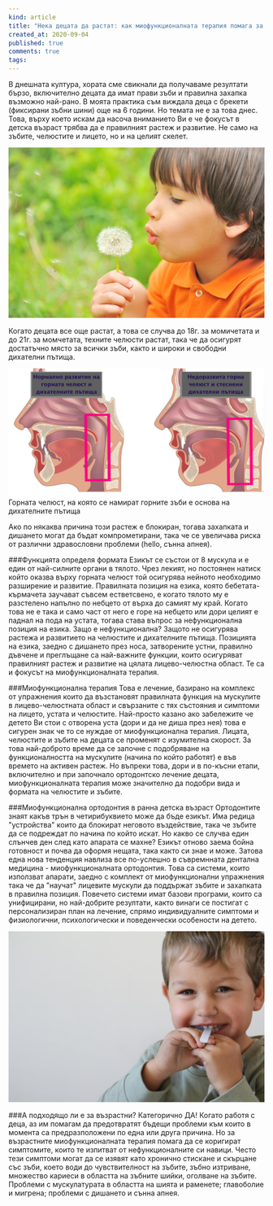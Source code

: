 ```yaml
---
kind: article
title: "Нека децата да растат: как миофункционалната терапия помага за правилното развитие на захапката и зъбите"
created_at: 2020-09-04
published: true
comments: true
tags:
--- 
```

В днешната култура, хората сме свикнали да получаваме резултати бързо, включително децата да имат прави зъби и правилна захапка възможно най-рано.
В моята практика съм виждала деца с брекети (фиксирани зъбни шини) още на 6 години. Но темата не е за това днес. Това, върху което искам да насоча вниманието Ви е че фокусът в детска възраст трябва да е правилният растеж и развитие. Не само на зъбите, челюстите и лицето, но и на целият скелет.

![миофункционална терапия](/images/posts/myofunctionaltherapy1.jpg)

Когато децата все още растат, а това се случва до 18г. за момичетата и до 21г. за момчетата, техните челюсти растат, така че да осигурят достатъчно място за всички зъби, както и широки и свободни дихателни пътища.

<!-- more -->

![горна челюст и дихателни пътища](/images/posts/maxillaandairways.jpg)
Горната челюст, на която се намират горните зъби е основа на дихателните пътища

Ако по някаква причина този растеж е блокиран, тогава захапката и дишането могат да бъдат компрометирани, така че се увеличава риска от различни здравословни проблеми (hello, сънна апнея).

###Функцията определя формата
Езикът се състои от 8 мускулa и e един от най-силните органи в тялото. Чрез лекият, но постоянен натиск който оказва върху горната челюст той осигурява нейното необходимо разширение и развитие. Правилната позиция на езика, която бебетата-кърмачета заучават съвсем естветсвено, е когато тялото му е разстелено напълно по небцето от върха до самият му край. Когато това не е така и само част от него е горе на небцето или дори целият е паднал на пода на устата, тогава става въпрос за нефункционална позиция на езика. Защо е нефункционална? Защото не осигурява растежа и развитието на челюстите и дихателните пътища. Позицията на езика, заедно с дишането през носа, затворените устни, правилно дъвчене и преглъщане са най-важните функции, които осигуряват правилният растеж и развитие на цялата лицево-челюстна област. Те са и фокусът на миофункционалната терапия.

###Миофункционална терапия
Това е лечение, базирано на комплекс от упражнения които да възстановят правилната функция на мускулите в лицево-челюстната област и свързаните с тях състояния и симптоми на лицето, устата и челюстите. Най-просто казано ако забележите че детето Ви стои с отворена уста (дори и да не диша през нея) това е сигурен знак че то се нуждае от миофункционална терапия.
Лицата, челюстите и зъбите на децата се променят с изумителна скорост. За това най-доброто време да се започне с подобряване на функционалността на мускулите (начина по който работят) е във времето на активен растеж. Но въпреки това, дори и в по-късни етапи, включително и при започнало ортодонтско лечение децата, миофункционалната терапия може значително да подобри вида и формата на челюстите и зъбите.


###Миофункционална ортодонтия в ранна детска възраст
Ортодонтите знаят какъв трън в четирибуквието може да бъде езикът. Има редица "устройства" които да блокират неговото въздействие, така че зъбите да се подреждат по начина по който искат. Но какво се случва един слънчев ден след като апарата се махне? Езикът отново заема бойна готовност и почва да оформя нещата, така както си знае и може. Затова една нова тенденция навлиза все по-услешно в съвремнната дентална медицина - миофункционалната ортодонтия. Това са системи, които използват апарати, заедно с комплект от миофункционални упражнения така че да "научат" лицевите мускули да поддържат зъбите и захапката в правилна позиция.
Повечето системи имат базови програми, които са унифицирани, но най-добрите резултати, както винаги се постигат с персонализиран план на лечение, спрямо индивидуалните симптоми и физиологични, психологически и поведенчески особености на детето.

![миофункционална терапия](/images/posts/myomunchee.jpg)

###А подходящо ли е за възрастни?
Категорично ДА! Когато работя с деца, аз им помагам да предотвратят бъдещи проблеми към които в момента са предразположени по една или друга причина. Но за възрастните миофункционалната терапия помага да се коригират симптомите, които те изпитват от нефункционалните си навици. Често тези симптоми могат да се изявят като хронично стискане и скърцане със зъби, което води до чувствителност на зъбите, зъбно изтриване, множество кариеси в областта на зъбните шийки, оголване на зъбите. Проблеми с мускулатурата в областта на шията и раменете; главоболие и мигрена; проблеми с дишането и сънна апнея.

